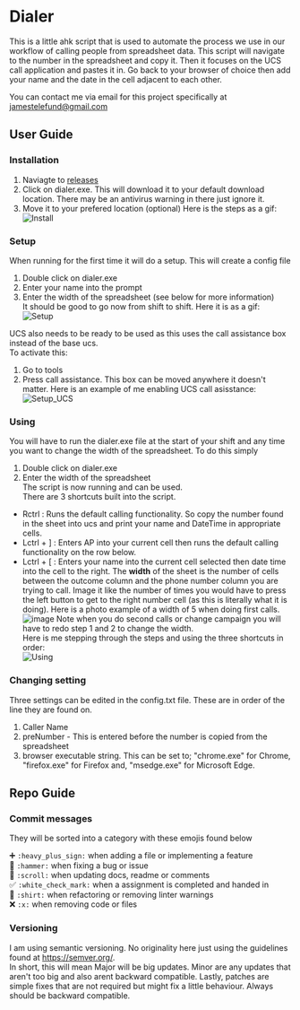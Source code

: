 # Dialer

This is a little ahk script that is used to automate the process we use in our workflow of calling people from spreadsheet data. This script will navigate to the number in the spreadsheet and copy it. Then it focuses on the UCS call application and pastes it in. Go back to your browser of choice then add your name and the date in the cell adjacent to each other.

You can contact me via email for this project specifically at jamestelefund@gmail.com

## User Guide

### Installation
1. Naviagte to [releases](https://github.com/1jamesthompson1/telefundDialer/releases)
2. Click on dialer.exe. This will download it to your default download location. There may be an antivirus warning in there just ignore it.
3. Move it to your prefered location (optional)
Here is the steps as a gif:  
![Install](https://user-images.githubusercontent.com/103026808/177872487-71cd2267-8106-43cd-84e2-bad53f7a6fb7.gif)

### Setup
When running for the first time it will do a setup. This will create a config file
1. Double click on dialer.exe
2. Enter your name into the prompt
3. Enter the width of the spreadsheet (see below for more information)  
It should be good to go now from shift to shift.
Here it is as a gif:  
![Setup](https://user-images.githubusercontent.com/103026808/177872497-3e80f3f6-8ff2-4cc0-98a0-b2103cba12e6.gif)

UCS also needs to be ready to be used as this uses the call assistance box instead of the base ucs.  
To activate this:  
1. Go to tools
2. Press call assistance. This box can be moved anywhere it doesn't matter.
Here is an example of me enabling UCS call asisstance:  
![Setup_UCS](https://user-images.githubusercontent.com/103026808/177873381-1dbade8d-e1a4-416d-9505-b6934ec63e8d.gif)

### Using
You will have to run the dialer.exe file at the start of your shift and any time you want to change the width of the spreadsheet.
To do this simply
1. Double click on dialer.exe
2. Enter the width of the spreadsheet  
The script is now running and can be used.  
There are 3 shortcuts built into the script.  
- Rctrl : Runs the default calling functionality. So copy the number found in the sheet into ucs and print your name and DateTime in appropriate cells.
- Lctrl + ] : Enters AP into your current cell then runs the default calling functionality on the row below.
- Lctrl + [ : Enters your name into the current cell selected then date time into the cell to the right.
The **width** of the sheet is the number of cells between the outcome column and the phone number column you are trying to call. Image it like the number of times you would have to press the left button to get to the right number cell (as this is literally what it is doing). Here is a photo example of a width of 5 when doing first calls.
![image](https://user-images.githubusercontent.com/103026808/177656855-00983701-443d-42dc-8e00-126ba4ece2de.png)
Note when you do second calls or change campaign you will have to redo step 1 and 2 to change the width.  
Here is me stepping through the steps and using the three shortcuts in order:  
![Using](https://user-images.githubusercontent.com/103026808/177872509-a823e0f3-264f-4e61-bb4d-b8244c02ca4e.gif)

### Changing setting
Three settings can be edited in the config.txt file. These are in order of the line they are found on.
1. Caller Name
2. preNumber - This is entered before the number is copied from the spreadsheet
3. browser executable string. This can be set to; "chrome.exe" for Chrome, "firefox.exe" for Firefox and, "msedge.exe" for Microsoft Edge.

## Repo Guide

### Commit messages
They will be sorted into a category with these emojis found below

➕ `:heavy_plus_sign:` when adding a file or implementing a feature<br>
🔨 `:hammer:` when fixing a bug or issue<br>
📜 `:scroll:` when updating docs, readme or comments<br>
✅ `:white_check_mark:` when a assignment is completed and handed in<br>
👕 `:shirt:` when refactoring or removing linter warnings<br>
❌ `:x:` when removing code or files<br>


### Versioning
I am using semantic versioning. No originality here just using the guidelines found at https://semver.org/.  
In short, this will mean Major will be big updates. Minor are any updates that aren't too big and also arent backward compatible. Lastly, patches are simple fixes that are not required but might fix a little behaviour. Always should be backward compatible.
